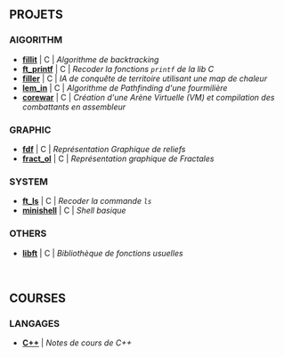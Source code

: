 ## PROJETS

### AlGORITHM

 * **[fillit](https://github.com/tvarnier/42/tree/master/algorithm/fillit)** | C | *Algorithme de backtracking*
 * **[ft_printf](https://github.com/tvarnier/42/tree/master/algorithm/ft_printf)** | C | *Recoder la fonctions `printf` de la lib C*
 * **[filler](https://github.com/tvarnier/42/tree/master/algorithm/filler)** | C | *IA de conquête de territoire utilisant une map de chaleur*
 * **[lem_in](https://github.com/tvarnier/42/tree/master/algorithm/lem_in)** | C | *Algorithme de Pathfinding d'une fourmilière*
 * **[corewar](https://github.com/tvarnier/42/tree/master/algorithm/corewar)** | C | *Création d'une Arène Virtuelle (VM) et compilation des combattants en assembleur*

### GRAPHIC

 * **[fdf](https://github.com/tvarnier/42/tree/master/graphic/fdf)** | C | *Représentation Graphique de reliefs* 
 * **[fract_ol](https://github.com/tvarnier/42/tree/master/graphic/fract_ol)** | C | *Représentation graphique de Fractales*
 
### SYSTEM

 * **[ft_ls](https://github.com/tvarnier/42/tree/master/system/ft_ls)** | C | *Recoder la commande `ls`*
 * **[minishell](https://github.com/tvarnier/42/tree/master/system/minishell)** | C | *Shell basique*

### OTHERS

 * **[libft](https://github.com/tvarnier/42/tree/master/libft)** | C | *Bibliothèque de fonctions usuelles*

<br>

## COURSES

### LANGAGES

 * **[C++](https://github.com/tvarnier/42/tree/master/courses/C%2B%2B)** | *Notes de cours de C++*

